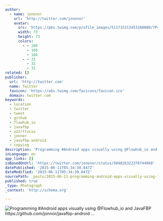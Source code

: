 ```yaml
---
author:
  - name: jononor
    url: 'http://twitter.com/jononor'
    avatar:
      src: 'https://pbs.twimg.com/profile_images/511715313453260800/7P4ui2rr_bigger.jpeg'
      width: 73
      height: 73
      colors:
        - - 166
          - 166
          - 166
        - - 31
          - 31
          - 31
related: []
publisher:
  url: 'http://twitter.com'
  name: Twitter
  favicon: 'https://abs.twimg.com/favicons/favicon.ico'
  domain: twitter.com
keywords:
  - location
  - twitter
  - tweet
  - github
  - flowhub_io
  - javafbp
  - u22rftxcso
  - jonnor
  - javafbp-android
  - copying
description: 'Programming #Android apps visually using @Flowhub_io and JavaFBP https://github.com/jonnor/javafbp-android ...'
inLanguage: en
app_links: []
isBasedOnUrl: 'https://twitter.com/jononor/status/504826322376744960'
datePublished: '2015-06-11T05:34:30.847Z'
dateModified: '2015-06-11T05:34:30.847Z'
sourcePath: _posts/2015-06-11-programming-android-apps-visually-using-flowhub_io-and-jav.md
published: true
_type: Photograph
_context: 'http://schema.org'

---
```

![Programming &num;Android apps visually using &commat;Flowhub&lowbar;io and JavaFBP https&colon;&sol;&sol;github&period;com&sol;jonnor&sol;javafbp-android &period;&period;&period;](https://pbs.twimg.com/media/BwGA3RWIEAAWf81.png:large)